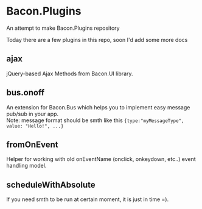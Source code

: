 Bacon.Plugins
=============

An attempt to make Bacon.Plugins repository

Today there are a few plugins in this repo, soon I'd add some more docs 

ajax
----

jQuery-based Ajax Methods from Bacon.UI library.

bus.onoff
---------

An extension for Bacon.Bus which helps you to implement easy message pub/sub in your app.  
Note: message format should be smth like this `{type:"myMessageType", value: "Hello!", ...}`

fromOnEvent
-----------

Helper for working with old onEventName (onclick, onkeydown, etc..) event handling model.

scheduleWithAbsolute
--------------------

If you need smth to be run at certain moment, it is just in time =).

